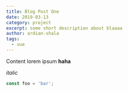 ```yaml
---
title: Blog Post One
date: 2019-03-13
category: project
excerpt: some short description about blaaaa
author: ardian-shala
tags:
  - vue
---
```


Content lorem ipsum **haha**

*italic*


```js
const foo = 'bar';
```
